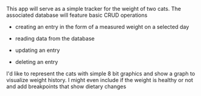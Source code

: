 This app will serve as a simple tracker for the  weight of two cats. The associated database will feature basic CRUD operations

* creating an entry in the form of a measured weight on a selected day

* reading data from the database

* updating an entry

* deleting an entry

I'd like to represent the cats with simple 8 bit graphics and show a graph to visualize weight history. I might even include if the weight is healthy or not and add breakpoints that show dietary changes
